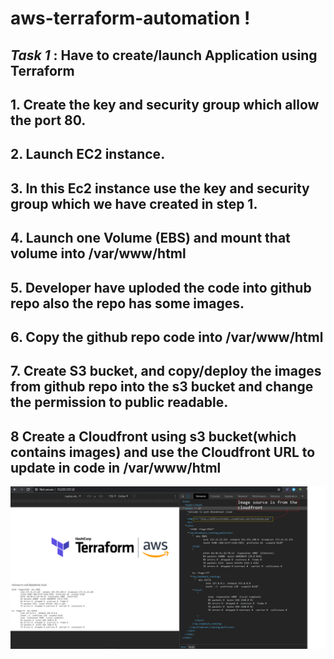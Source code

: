 # aws-terraform-automation !
## *Task 1* : Have to create/launch Application using Terraform
## 1. Create the key and security group which allow the port 80.
## 2. Launch EC2 instance.
## 3. In this Ec2 instance use the key and security group which we have created in step 1.
## 4. Launch one Volume (EBS) and mount that volume into /var/www/html
## 5. Developer have uploded the code into github repo also the repo has some images.
## 6. Copy the github repo code into /var/www/html
## 7. Create S3 bucket, and copy/deploy the images from github repo into the s3 bucket and change the permission to public readable.
## 8 Create a Cloudfront using s3 bucket(which contains images) and use the Cloudfront URL to  update in code in /var/www/html
![](1.png)
